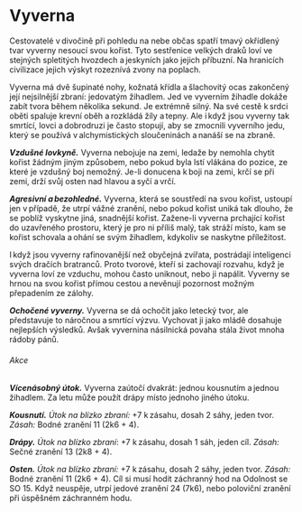 # Vyverna
  
Cestovatelé v divočině při pohledu na nebe občas spatří tmavý okřídlený tvar vyverny nesoucí svou kořist. Tyto sestřenice velkých draků loví ve stejných spletitých hvozdech a jeskyních jako jejich příbuzní. Na hranicích civilizace jejich výskyt rozeznívá zvony na poplach.
  
Vyverna má dvě šupinaté nohy, kožnatá křídla a šlachovitý ocas zakončený její nejsilnější zbraní: jedovatým žihadlem. Jed ve vyverním žihadle dokáže zabít tvora během několika sekund. Je extrémně silný. Na své cestě k srdci oběti spaluje krevní oběh a rozkládá žíly a tepny. Ale i když jsou vyverny tak smrtící, lovci a dobrodruzi je často stopují, aby se zmocnili vyverního jedu, který se používá v alchymistických sloučeninách a nanáší se na zbraně.
  
***Vzdušné lovkyně.*** Vyverna nebojuje na zemi, ledaže by nemohla chytit kořist žádným jiným způsobem, nebo pokud byla lstí vlákána do pozice, ze které je vzdušný boj nemožný. Je-li donucena k boji na zemi, krčí se při zemi, drží svůj osten nad hlavou a syčí a vrčí.
  
***Agresivní a bezohledné.*** Vyverna, která se soustředí na svou kořist, ustoupí jen v případě, že utrpí vážné zranění, nebo pokud kořist uniká tak dlouho, že se poblíž vyskytne jiná, snadnější kořist. Zažene-li vyverna prchající kořist do uzavřeného prostoru, který je pro ni příliš malý, tak stráží místo, kam se kořist schovala a ohání se svým žihadlem, kdykoliv se naskytne příležitost.
  
I když jsou vyverny rafinovanější než obyčejná zvířata, postrádají inteligenci svých dračích bratranců. Proto tvorové, kteří si zachovají rozvahu, když je vyverna loví ze vzduchu, mohou často uniknout, nebo ji napálit. Vyverny se hrnou na svou kořist přímou cestou a nevěnují pozornost možným přepadením ze zálohy.
  
***Ochočené vyverny.*** Vyverna se dá ochočit jako letecký tvor, ale představuje to náročnou a smrtící výzvu. Vychovat ji jako mládě dosahuje nejlepších výsledků. Avšak vyvernina násilnická povaha stála život mnoha rádoby pánů.

<Monster 
    title="Vyverna"
    subtitle="Velký drak, bez přesvědčení"
    armor-class="13 (přirozená zbroj)"
    hit-points="110 (13k10 + 39)"
    speed="4 sáhy, létání 16 sáhů"
    str="19 (+4)"
    dex="10 (+0)"
    con="16 (+3)"
    int="5 (-3)"
    wis="12 (+1)"
    cha="6 (-2)"
    saving-throws=""
    skills="Vnímání +4"
    damage-vulnerabilities=""
    damage-resistances=""
    damage-immunities=""
    condition-immunities=""
    senses="vidění ve tmě 12 sáhů, pasivní Vnímání 14"
    languages="—"
    challenge="6 (2 300 ZK)"
    >

###### Akce
  
***Vícenásobný útok.*** Vyverna zaútočí dvakrát: jednou kousnutím a jednou žihadlem. Za letu může použít drápy místo jednoho jiného útoku.
  
***Kousnutí.*** *Útok na blízko zbraní:* +7 k zásahu, dosah 2 sáhy, jeden tvor. *Zásah:* Bodné zranění 11 (2k6 + 4).
  
***Drápy.*** *Útok na blízko zbraní*: +7 k zásahu, dosah 1 sáh, jeden cíl. *Zásah:* Sečné zranění 13 (2k8 + 4).
  
***Osten.*** *Útok na blízko zbraní:* +7 k zásahu, dosah 2 sáhy, jeden tvor. *Zásah:* Bodné zranění 11 (2k6 + 4). Cíl si musí hodit záchranný hod na Odolnost se SO 15. Když neuspěje, utrpí jedové zranění 24 (7k6), nebo poloviční zranění při úspěšném záchranném hodu.

</Monster>  
